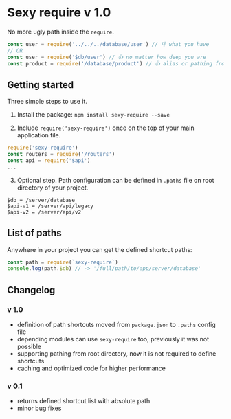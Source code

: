 # Sexy require v 1.0
No more ugly path inside the `require`. <br/>
```js
const user = require('../../../database/user') // 👎 what you have
// OR
const user = require('$db/user') // 👍 no matter how deep you are
const product = require('/database/product') // 👍 alias or pathing from root directory
```

## Getting started
Three simple steps to use it.
1. Install the package: `npm install sexy-require --save`

2. Include `require('sexy-require')` once on the top of your main application file.
```js
require('sexy-require')
const routers = require('/routers')
const api = require('$api')
...
```

3. Optional step. Path configuration can be defined in `.paths` file on root directory of your project.
```
$db = /server/database
$api-v1 = /server/api/legacy
$api-v2 = /server/api/v2
```

## List of paths
Anywhere in your project you can get the defined shortcut paths:
```js
const path = require(`sexy-require`)
console.log(path.$db) // -> '/full/path/to/app/server/database'
```

## Changelog
### v 1.0
 - definition of path shortcuts moved from `package.json` to `.paths` config file
 - depending modules can use `sexy-require` too, previously it was not possible
 - supporting pathing from root directory, now it is not required to define shortcuts
 - caching and optimized code for higher performance

### v 0.1
 - returns defined shortcut list with absolute path
 - minor bug fixes
